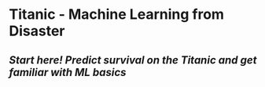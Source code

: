 # Titanic - Machine Learning from Disaster
## *Start here! Predict survival on the Titanic and get familiar with ML basics*
